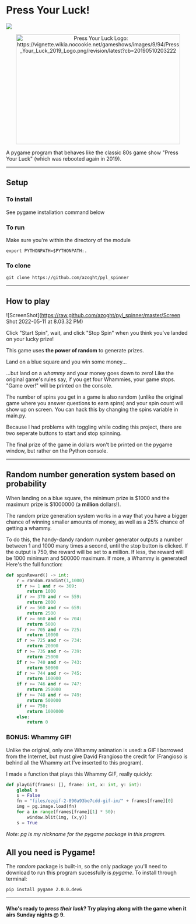 # Press Your Luck!
![](https://img.shields.io/badge/made%20with-pygame%20v2.0dev6-yellowgreen)

<div style="text-align:center"><img src="https://vignette.wikia.nocookie.net/gameshows/images/9/94/Press_Your_Luck_2019_Logo.png/revision/latest?cb=20190510203222" alt="Press Your Luck Logo: https://vignette.wikia.nocookie.net/gameshows/images/9/94/Press_Your_Luck_2019_Logo.png/revision/latest?cb=20190510203222" width="450" height="300"/></div>


A pygame program that behaves like the classic 80s game show "Press Your Luck" (which was rebooted again in 2019).

---
## Setup

### To install
See pygame installation command below
### To run 
Make sure you're within the directory of the module
```
export PYTHONPATH=$PYTHONPATH:.
```
### To clone
```
git clone https://github.com/azoght/pyl_spinner
```
---
## How to play

![ScreenShot](https://raw.github.com/azoght/pyl_spinner/master/Screen Shot 2022-05-11 at 8.03.32 PM)

Click "Start Spin", wait, and click "Stop Spin" when you think you've landed on your lucky prize!

This game uses **the power of random** to generate prizes. 

Land on a blue square and you win some money...

...but land on a *whammy* and your money goes down to zero! Like the original game's rules say, if you get four Whammies, your game stops. "Game over!" will be printed on the console.

The number of spins you get in a game is also random (unlike the original game where you answer questions to earn spins) and your spin count will show up on screen. You can hack this by changing the spins variable in main.py.

Because I had problems with toggling while coding this project, there are two seperate buttons to start and stop spinning.

The final prize of the game in dollars won't be printed on the pygame window, but rather on the Python console.

---
## Random number generation system based on probability

When landing on a blue square, the minimum prize is $1000 and the maximum prize is $1000000 (a __million__ dollars!).

The random prize generation system works in a way that you have a bigger chance of winning smaller amounts of money, as well as a 25% chance of getting a whammy.

To do this, the handy-dandy random number generator outputs a number between 1 and 1000 many times a second, until the stop button is clicked. If the output is 750, the reward will be set to a million. If less, the reward will be 1000 minimum and 500000 maximum. If more, a Whammy is generated! Here's the full function:
```python
def spinReward() -> int:
    r = random.randint(1,1000)
    if r >= 1 and r <= 369:
        return 1000
    if r >= 370 and r <= 559:
        return 2000
    if r >= 560 and r <= 659:
        return 2500
    if r >= 660 and r <= 704:
        return 5000
    if r >= 705 and r <= 725:
        return 10000
    if r >= 725 and r <= 734:
        return 20000
    if r >= 735 and r <= 739:
        return 25000
    if r >= 740 and r <= 743:
        return 50000
    if r >= 744 and r <= 745:
        return 100000
    if r >= 746 and r <= 747:
        return 250000
    if r >= 748 and r <= 749:
        return 500000
    if r == 750:
        return 1000000
    else:
        return 0
```
### BONUS: Whammy GIF!

Unlike the original, only one Whammy animation is used: a GIF I borrowed from the Internet, but must give David Frangioso the credit for (Frangioso is behind all the Whammy art I've inserted to this program).

I made a function that plays this Whammy GIF, really quickly:

```python
def playGif(frames: [], frame: int, x: int, y: int):
    global s
    s = False
    fn = "files/ezgif-2-890a93be7cdd-gif-im/" + frames[frame][0]
    img = pg.image.load(fn)
    for a in range(frames[frame][1] * 50):
        window.blit(img, (x,y))
    s = True
```
*Note: pg is my nickname for the pygame package in this program.*

## All you need is Pygame!
The *random* package is built-in, so the only package you'll need to download to run this program sucessfully is *pygame*. To install through terminal:
```bash
pip install pygame 2.0.0.dev6
```

---
#### Who's ready to _press their luck_? Try playing along with the game when it airs Sunday nights @ 9.
